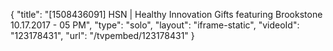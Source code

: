 {
    "title": "[1508436091] HSN | Healthy Innovation Gifts featuring Brookstone 10.17.2017 - 05 PM",
    "type": "solo",
    "layout": "iframe-static",
    "videoId": "123178431",
    "url": "\/tvpembed\/123178431"
}